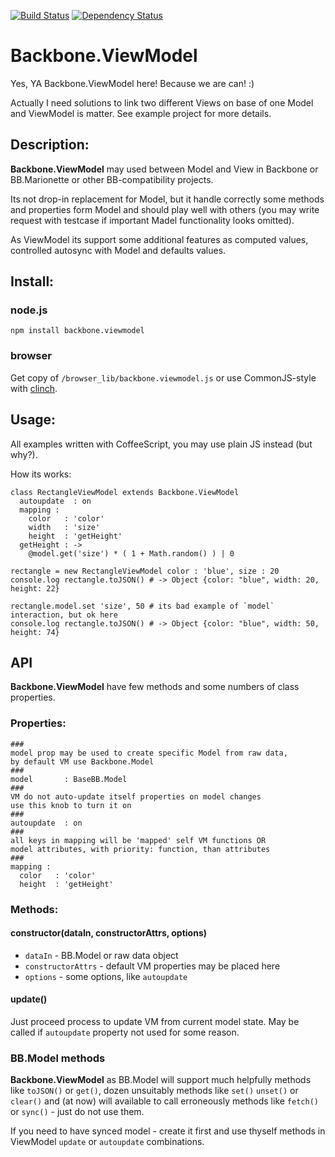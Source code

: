 [![Build Status](https://secure.travis-ci.org/Meettya/backbone.viewmodel.png)](http://travis-ci.org/Meettya/backbone.viewmodel)  [![Dependency Status](https://gemnasium.com/Meettya/backbone.viewmodel.png)](https://gemnasium.com/Meettya/backbone.viewmodel)

# Backbone.ViewModel

Yes, YA Backbone.ViewModel here! Because we are can! :)

Actually I need solutions to link two different Views on base of one Model and ViewModel is matter. See example project for more details.

## Description:

**Backbone.ViewModel** may used between Model and View in Backbone or BB.Marionette or other BB-compatibility projects.

Its not drop-in replacement for Model, but it handle correctly some methods and properties form Model and should play well with others (you may write request with testcase if important Madel functionality looks omitted).

As ViewModel its support some additional features as computed values, controlled autosync with Model and defaults values.

## Install:

### node.js

    npm install backbone.viewmodel

### browser

Get copy of `/browser_lib/backbone.viewmodel.js` or use CommonJS-style with [clinch](https://github.com/Meettya/clinch).

## Usage:

All examples written with CoffeeScript, you may use plain JS instead (but why?).

How its works:

    class RectangleViewModel extends Backbone.ViewModel
      autoupdate  : on
      mapping : 
        color   : 'color'
        width   : 'size'
        height  : 'getHeight'
      getHeight : ->
        @model.get('size') * ( 1 + Math.random() ) | 0

    rectangle = new RectangleViewModel color : 'blue', size : 20
    console.log rectangle.toJSON() # -> Object {color: "blue", width: 20, height: 22} 

    rectangle.model.set 'size', 50 # its bad example of `model` interaction, but ok here
    console.log rectangle.toJSON() # -> Object {color: "blue", width: 50, height: 74} 

## API

**Backbone.ViewModel** have few methods and some numbers of class properties.

### Properties:

    ###
    model prop may be used to create specific Model from raw data,
    by default VM use Backbone.Model
    ###
    model       : BaseBB.Model
    ###
    VM do not auto-update itself properties on model changes
    use this knob to turn it on
    ###
    autoupdate  : on
    ###
    all keys in mapping will be 'mapped' self VM functions OR
    model attributes, with priority: function, than attributes
    ###
    mapping : 
      color   : 'color'
      height  : 'getHeight'

### Methods:

#### constructor(dataIn, constructorAttrs, options)

 - `dataIn` - BB.Model or raw data object
 - `constructorAttrs` - default VM properties may be placed here
 - `options` - some options, like `autoupdate`

#### update()

Just proceed process to update VM from current model state. May be called if `autoupdate` property not used for some reason.

### BB.Model methods

**Backbone.ViewModel** as BB.Model will support much helpfully methods like `toJSON()` or `get()`, dozen unsuitably methods like `set()` `unset()` or `clear()` and (at now) will available to call erroneously methods like `fetch()` or `sync()` - just do not use them.

If you need to have synced model  - create it first and use thyself methods in ViewModel `update` or `autoupdate` combinations.


